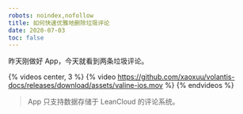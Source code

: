 ```yaml
---
robots: noindex,nofollow
title: 如何快速优雅地删除垃圾评论
date: 2020-07-03
toc: false
---
```


昨天刚做好 App，今天就看到两条垃圾评论。

{% videos center, 3 %}
{% video https://github.com/xaoxuu/volantis-docs/releases/download/assets/valine-ios.mov %}
{% endvideos %}

> App 只支持数据存储于 LeanCloud 的评论系统。
